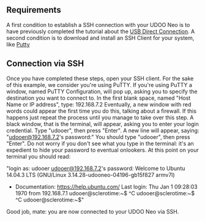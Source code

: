 ## Requirements
A first condition to establish a SSH connection with your UDOO Neo is to have previously completed the tutorial about the 
[USB Direct Connection](http://www.udoo.org/docs-neo/Basic_Setup/Usb_Direct_Connection.html).
A second condition is to download and install an SSH Client for your system, like [Putty](http://www.chiark.greenend.org.uk/~sgtatham/putty/download.html)


## Connection via SSH
Once you have completed these steps, open your SSH client. For the sake of this example, we consider you're using PuTTY. 
If you're using PuTTY a window, named PuTTY Configuration, will pop up, asking you to specify the destination you want to connect to.
In the first blank space, named "Host Name or IP address", type: 
192.168.7.2
Eventually, a new window with red words could appear the first time you do this, talking about a firewall. If this happens just repeat the process until you manage to take over this step.
A black window, that is the terminal, will appear, asking you to enter your login credential. Type "udooer", then press "Enter".
A new line will appear, saying: "udooer@192.168.7.2's password:"
You should type "udooer", then press "Enter". Do not worry if you don't see what you type in the terminal: it's an expedient to hide your password to eventual onlookers.
At this point on your terminal you should read:

"login as: udooer
udooer@192.168.7.2's password:
Welcome to Ubuntu 14.04.3 LTS (GNU/Linux 3.14.28-udooneo-04196-gb15f827 armv7l)

 * Documentation:  https://help.ubuntu.com/
Last login: Thu Jan  1 09:28:03 1970 from 192.168.7.1
udooer@sclerotime:~$ ^C
udooer@sclerotime:~$ ^C
udooer@sclerotime:~$"

Good job, mate: you are now connected to your UDOO Neo via SSH.

